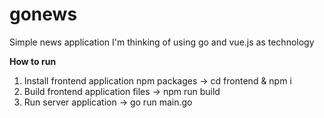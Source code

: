 # gonews

Simple news application
I'm thinking of using go and vue.js as technology


**How to run** 

1. Install frontend application npm packages  -> cd frontend & npm i 
2. Build frontend application files -> npm run build
3. Run server application -> go run main.go